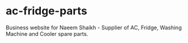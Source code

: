 # ac-fridge-parts
Business website for Naeem Shaikh - Supplier of AC, Fridge, Washing Machine and Cooler spare parts.
